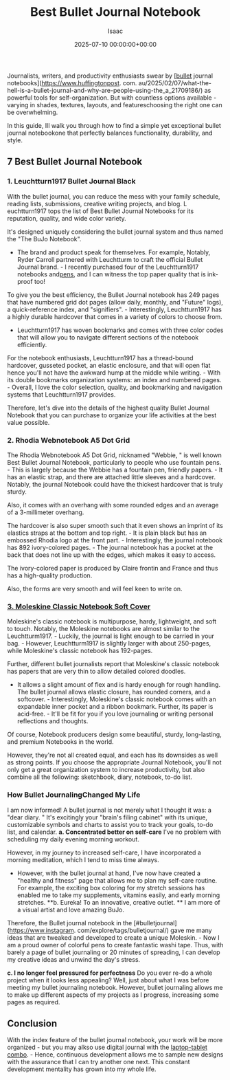 ﻿---
title: Best Bullet Journal Notebook
description: Journalists, writers, and productivity enthusiasts swear by bullet journal...
slug: /best-bullet-journal-notebook/
date: 2025-07-10 00:00:00+00:00
lastmod: 2025-07-10 00:00:00+03:00
author: Isaac
categories:
- Product Reviews
- Raspberry Pi 3
tags:
- product-reviews
- bullet
- journal
layout: post
---

Journalists, writers, and productivity enthusiasts swear by [[bullet](https://pestpolicy.com/best-pens-for-bullet-journal/) journal notebooks](https://www.huffingtonpost. com. au/2025/02/07/what-the-hell-is-a-bullet-journal-and-why-are-people-using-the_a_21709186/) as powerful tools for self-organization. But with countless options available - varying in shades, textures, layouts, and featureschoosing the right one can be overwhelming.

In this guide, Ill walk you through how to find a simple yet exceptional bullet journal notebookone that perfectly balances functionality, durability, and style.

##  7 Best Bullet Journal Notebook

###  **1. Leuchtturn1917 Bullet Journal Black**

With the bullet journal, you can reduce the mess with your family schedule, reading lists, submissions, creative writing projects, and blog. L euchtturn1917 tops the list of Best Bullet Journal Notebooks for its reputation, quality, and wide color variety.

It's designed uniquely considering the bullet journal system and thus named the "The BuJo Notebook".

- The brand and product speak for themselves. For example, Notably, Ryder Carroll partnered with Leuchtturm to craft the official Bullet Journal brand. - I recently purchased four of the Leuchtturn1917 notebooks and[pens](https://pestpolicy.com/best-pens-for-bullet-journal/), and I can witness the top paper quality that is ink-proof too!

To give you the best efficiency, the Bullet Journal notebook has 249 pages that have numbered grid dot pages (allow daily, monthly, and "Future" logs), a quick-reference index, and "signifiers". - Interestingly, Leuchtturn1917 has a highly durable hardcover that comes in a variety of colors to choose from.

- Leuchtturn1917 has woven bookmarks and comes with three color codes that will allow you to navigate different sections of the notebook efficiently.

For the notebook enthusiasts, Leuchtturn1917 has a thread-bound hardcover, gusseted pocket, an elastic enclosure, and that will open flat hence you'll not have the awkward hump at the middle while writing. - With its double bookmarks organization systems: an index and numbered pages. - Overall, I love the color selection, quality, and bookmarking and navigation systems that Leuchtturn1917 provides.

Therefore, let's dive into the details of the highest quality Bullet Journal Notebook that you can purchase to organize your life activities at the best value possible.

###  **2. Rhodia Webnotebook A5 Dot Grid**

The Rhodia Webnotebook A5 Dot Grid, nicknamed "Webbie, " is well known Best Bullet Journal Notebook, particularly to people who use fountain pens. - This is largely because the Webbie has a fountain pen, friendly papers. - It has an elastic strap, and there are attached little sleeves and a hardcover. Notably, the journal Notebook could have the thickest hardcover that is truly sturdy.

Also, it comes with an overhang with some rounded edges and an average of a 3-millimeter overhang.

The hardcover is also super smooth such that it even shows an imprint of its elastics straps at the bottom and top right. - It is plain black but has an embossed Rhodia logo at the front part. - Interestingly, the journal notebook has 892 ivory-colored pages. - The journal notebook has a pocket at the back that does not line up with the edges, which makes it easy to access.

The ivory-colored paper is produced by Claire frontin and France and thus has a high-quality production.

Also, the forms are very smooth and will feel keen to write on.

###  [3. Moleskine Classic Notebook  Soft Cover](https://www.amazon.com/dp/8867323636/?tag=p-policy-20)

Moleskine's classic notebook is multipurpose, hardy, lightweight, and soft to touch. Notably, the Moleskine notebooks are almost similar to the Leuchtturm1917. - Luckily, the journal is light enough to be carried in your bag. - However, Leuchtturm1917 is slightly larger with about 250-pages, while Moleskine's classic notebook has 192-pages.

Further, different bullet journalists report that Moleskine's classic notebook has papers that are very thin to allow detailed colored doodles.

- It allows a slight amount of flex and is hardy enough for rough handling. The bullet journal allows elastic closure, has rounded corners, and a softcover. - Interestingly, Moleskine's classic notebook comes with an expandable inner pocket and a ribbon bookmark. Further, its paper is acid-free. - It'll be fit for you if you love journaling or writing personal reflections and thoughts.

Of course, Notebook producers design some beautiful, sturdy, long-lasting, and premium Notebooks in the world.

However, they're not all created equal, and each has its downsides as well as strong points. If you choose the appropriate Journal Notebook, you'll not only get a great organization system to increase productivity, but also combine all the following: sketchbook, diary, notebook, to-do list.

###  How Bullet JournalingChanged My Life

I am now informed! A bullet journal is not merely what I thought it was: a "dear diary. " It's excitingly your "brain's filing cabinet" with its unique, customizable symbols and charts to assist you to track your goals, to-do list, and calendar. **a. Concentrated better on self-care** I've no problem with scheduling my daily evening morning workout.

However, in my journey to increased self-care, I have incorporated a morning meditation, which I tend to miss time always.

- However, with the bullet journal at hand, I've now have created a "healthy and fitness" page that allows me to plan my self-care routine. For example, the exciting box coloring for my stretch sessions has enabled me to take my supplements, vitamins easily, and early morning stretches. **b. Eureka! To an innovative, creative outlet. ** I am more of a visual artist and love amazing BuJo.

Therefore, the Bullet journal notebook in the [#bulletjournal](https://www.instagram. com/explore/tags/bulletjournal/) gave me many ideas that are tweaked and developed to create a unique Moleskin. - Now I am a proud owner of colorful pens to create fantastic washi tape. Thus, with barely a page of bullet journaling or 20 minutes of spreading, I can develop my creative ideas and unwind the day's stress.

**c. I no longer feel pressured for perfectness** Do you ever re-do a whole project when it looks less appealing? Well, just about what I was before meeting my bullet journaling notebook. However, bullet journaling allows me to make up different aspects of my projects as I progress, increasing some pages as required.

##  Conclusion

With the index feature of the bullet journal notebook, your work will be more organized - but you may alkso use digital journal with the [laptop-tablet combo](https://pestpolicy.com/best-laptop-tablet-combo/). - Hence, continuous development allows me to sample new designs with the assurance that I can try another one next. This constant development mentality has grown into my whole life.


